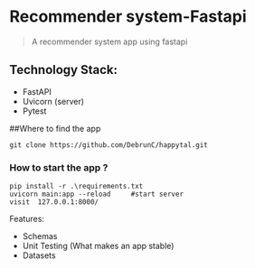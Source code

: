# Recommender system-Fastapi 
> A recommender system app using fastapi

## Technology Stack:
* FastAPI
* Uvicorn (server)
* Pytest

##Where to find the app
```
git clone https://github.com/DebrunC/happytal.git
```


### How to start the app ?
```
pip install -r .\requirements.txt
uvicorn main:app --reload     #start server
visit  127.0.0.1:8000/
```

Features:
 - Schemas
 - Unit Testing (What makes an app stable)
 - Datasets